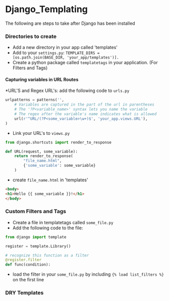 # Django_Templating

The following are steps to take after Django has been installed

### Directories to create
* Add a new directory in your app called 'templates'
* Add to your <code>settings.py</code>: <code>TEMPLATE_DIRS = [os.path.join(BASE_DIR, 'your_app/templates')]. </code>
* Create a python package called <code>templatetags</code> in your application. (For Filters and Tags)

#### Capturing variables in URL Routes
*URL'S and Regex URL's: add the following code to <code>urls.py</code>
````python 
urlpatterns = patterns('',
    # Variables are captured in the part of the url in parentheses
    # The '?P<variable_name>' syntax lets you name the variable
    # The regex after the variable's name indicates what is allowed
    url(r'^URL/(?P<some_variable>\w+)$', 'your_app.views.URL'),
)
````
* Link your URL's to <code>views.py</code>
````python
from django.shortcuts import render_to_response

def URL(request, some_variable):
    return render_to_response(
        "file_name.html",
        {'some_variable': some_variable}
    )
````
* create <code>file_name.html</code> in 'templates'
````HTML
<body>
<h1>Hello {{ some_variable }}!</h1>
</body>
````
### Custom Filters and Tags
* Create a file in templatetags called <code>some_file.py</code>
* Add the following code to the file:
````python 
from django import template

register = template.Library()

# recognize this function as a filter
@register.filter
def func(condition):
````
* load the filter in your <code>some_file.py</code> by including <code>{% load list_filters %}</code> on the first line

### DRY Templates


